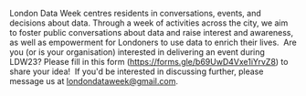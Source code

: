 London Data Week centres residents in conversations, events, and decisions about data. 
Through a week of activities across the city, we aim to foster public conversations about data and raise interest and awareness, 
as well as empowerment for Londoners to use data to enrich their lives. 
Are you (or is your organisation) interested in delivering an event during LDW23? 
Please fill in this form (https://forms.gle/b69UwD4Vxe1iYrvZ8) to share your idea! 
If you'd be interested in discussing further, please message us at londondataweek@gmail.com.
